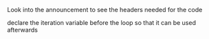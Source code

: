 Look into the announcement to see the headers needed for the code

declare the iteration variable before the loop so that it can be used afterwards
